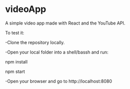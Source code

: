 # videoApp
A simple video app made with React and the YouTube API.

To test it:

-Clone the repository locally.

-Open your local folder into a shell/bassh and run:

  npm install

  npm start

-Open your browser and go to http://localhost:8080
